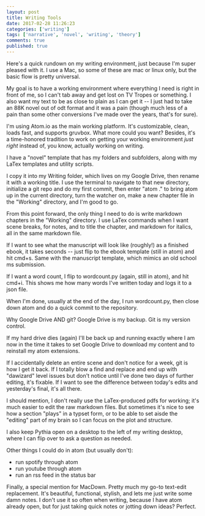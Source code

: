 ```yaml
---
layout: post
title: Writing Tools
date: 2017-02-28 11:26:23
categories: ['writing']
tags: ['narrative', 'novel', 'writing', 'theory']
comments: true
published: true
---
```


Here's a quick rundown on my writing environment, just because I'm super pleased with it. I use a Mac, so some of these are mac or linux only, but the basic flow is pretty universal.

<!--more-->

My goal is to have a working environment where everything I need is right in front of me, so I can't tab away and get lost on TV Tropes or something. I also want my text to be as close to plain as I can get it -- I just had to take an 88K novel out of odt format and it was a pain (though much less of a pain than some other conversions I've made over the years, that's for sure).

I'm using Atom.io as the main working platform. It's customizable, clean, loads fast, and supports gruvbox. What more could you want? Besides, it's a time-honored tradition to work on getting your working environment *just right* instead of, you know, actually working on writing.

I have a "novel" template that has my folders and subfolders, along with my LaTex templates and utility scripts.

I copy it into my Writing folder, which lives on my Google Drive, then rename it with a working title. I use the terminal to navigate to that new directory, initialize a git repo and do my first commit, then enter "atom ." to bring atom up in the current directory, turn the watcher on, make a new chapter file in the "Working" directory, and I'm good to go.

From this point forward, the only thing I need to do is write markdown chapters in the "Working" directory. I use LaTex commands when I want scene breaks, for notes, and to title the chapter, and markdown for italics, all in the same markdown file.

If I want to see what the manuscript will look like (roughly!) as a finished ebook, it takes seconds -- just flip to the ebook template (still in atom) and hit cmd+s. Same with the manuscript template, which mimics an old school ms submission.

If I want a word count, I flip to wordcount.py (again, still in atom), and hit cmd+i. This shows me how many words I've written today and logs it to a json file.

When I'm done, usually at the end of the day, I run wordcount.py, then close down atom and do a quick commit to the repository.

Why Google Drive AND git? Google Drive is my backup. Git is my version control.

If my hard drive dies (again) I'll be back up and running exactly where I am now in the time it takes to set Google Drive to download my content and to reinstall my atom extensions.

If I accidentally delete an entire scene and don't notice for a week, git is how I get it back. If I totally blow a find and replace and end up with "dawizard" level issues but don't notice until I've done two days of further editing, it's fixable. If I want to see the difference between today's edits and yesterday's final, it's all there.

I should mention, I don't really use the LaTex-produced pdfs for working; it's much easier to edit the raw markdown files. But sometimes it's nice to see how a section "plays" in a typset form, or to be able to set aisde the "editing" part of my brain so I can focus on the plot and structure.

I also keep Pythia open on a desktop to the left of my writing desktop, where I can flip over to ask a question as needed.

Other things I could do in atom (but usually don't):

* run spotify through atom
* run youtube through atom
* run an rss feed in the status bar

Finally, a special mention for MacDown. Pretty much my go-to text-edit replacement. It's beautiful, functional, stylish, and lets me just write some damn notes. I don't use it so often when writing, because I have atom already open, but for just taking quick notes or jotting down ideas? Perfect.
